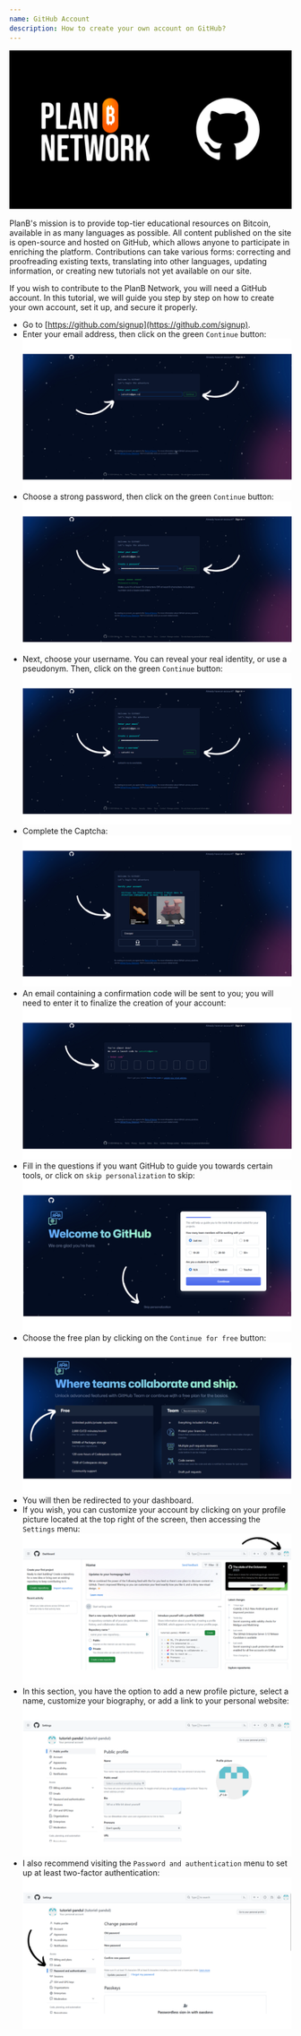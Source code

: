 ```yaml
---
name: GitHub Account
description: How to create your own account on GitHub?
---
```

![github](assets/cover.webp)

PlanB's mission is to provide top-tier educational resources on Bitcoin, available in as many languages as possible. All content published on the site is open-source and hosted on GitHub, which allows anyone to participate in enriching the platform. Contributions can take various forms: correcting and proofreading existing texts, translating into other languages, updating information, or creating new tutorials not yet available on our site.

If you wish to contribute to the PlanB Network, you will need a GitHub account. In this tutorial, we will guide you step by step on how to create your own account, set it up, and secure it properly.

- Go to [https://github.com/signup](https://github.com/signup). 
- Enter your email address, then click on the green `Continue` button:
![github](assets/1.webp)
- Choose a strong password, then click on the green `Continue` button:
![github](assets/2.webp)
- Next, choose your username. You can reveal your real identity, or use a pseudonym. Then, click on the green `Continue` button:
![github](assets/3.webp)
- Complete the Captcha:
![github](assets/4.webp)
- An email containing a confirmation code will be sent to you; you will need to enter it to finalize the creation of your account:
![github](assets/5.webp)
- Fill in the questions if you want GitHub to guide you towards certain tools, or click on `skip personalization` to skip:
![github](assets/6.webp)
- Choose the free plan by clicking on the `Continue for free` button:
![github](assets/7.webp)
- You will then be redirected to your dashboard. 
- If you wish, you can customize your account by clicking on your profile picture located at the top right of the screen, then accessing the `Settings` menu:
![github](assets/8.webp)
- In this section, you have the option to add a new profile picture, select a name, customize your biography, or add a link to your personal website:
![github](assets/9.webp)
- I also recommend visiting the `Password and authentication` menu to set up at least two-factor authentication:
![github](assets/10.webp)